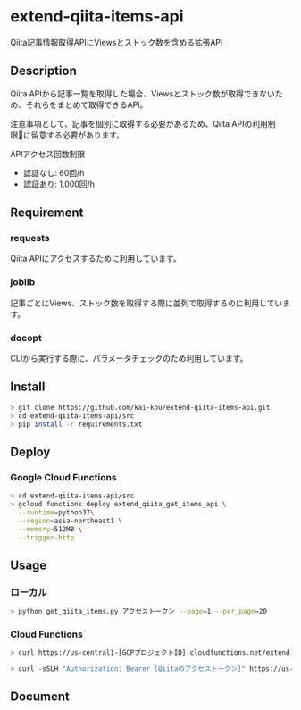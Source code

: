 # extend-qiita-items-api

Qiita記事情報取得APIにViewsとストック数を含める拡張API  

## Description

Qiita APIから記事一覧を取得した場合、Viewsとストック数が取得できないため、それらをまとめて取得できるAPI。  

注意事項として、記事を個別に取得する必要があるため、Qiita APIの利用制限に留意する必要があります。

APIアクセス回数制限

- 認証なし:    60回/h
- 認証あり: 1,000回/h

## Requirement

### requests

Qiita APIにアクセスするために利用しています。

### joblib

記事ごとにViews、ストック数を取得する際に並列で取得するのに利用しています。

### docopt

CLIから実行する際に、パラメータチェックのため利用しています。


## Install

```sh
> git clone https://github.com/kai-kou/extend-qiita-items-api.git
> cd extend-qiita-items-api/src
> pip install -r requirements.txt
```

## Deploy

### Google Cloud Functions

```sh
> cd extend-qiita-items-api/src
> gcloud functions deploy extend_qiita_get_items_api \
  --runtime=python37\
  --region=asia-northeast1 \
  --memory=512MB \
  --trigger-http
```

## Usage

### ローカル

```sh
> python get_qiita_items.py アクセストークン --page=1 --per_page=20
```

### Cloud Functions

```sh
> curl https://us-central1-[GCPプロジェクトID].cloudfunctions.net/extend_qiita_get_items_api?token=[Qiitaのアクセストークン]?page=1&per_page=20
```

```sh
> curl -sSLH "Authorization: Bearer [Qiitaのアクセストークン]" https://us-central1-[GCPプロジェクトID].cloudfunctions.net/extend_qiita_get_items_api?page=1&per_page=20
```

## Document
